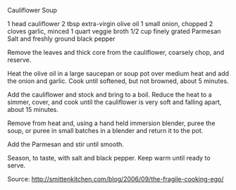 Cauliflower Soup

1 head cauliflower
2 tbsp extra-virgin olive oil
1 small onion, chopped
2 cloves garlic, minced
1 quart veggie broth
1/2 cup finely grated Parmesan
Salt and freshly ground black pepper

Remove the leaves and thick core from the cauliflower, coarsely chop, and reserve.

Heat the olive oil in a large saucepan or soup pot over medium heat and add the onion and garlic. Cook until softened, but not browned, about 5 minutes.

Add the cauliflower and stock and bring to a boil. Reduce the heat to a simmer, cover, and cook until the cauliflower is very soft and falling apart, about 15 minutes.

Remove from heat and, using a hand held immersion blender, puree the soup, or puree in small batches in a blender and return it to the pot.

Add the Parmesan and stir until smooth.

Season, to taste, with salt and black pepper. Keep warm until ready to serve.


Source: http://smittenkitchen.com/blog/2006/09/the-fragile-cooking-ego/
